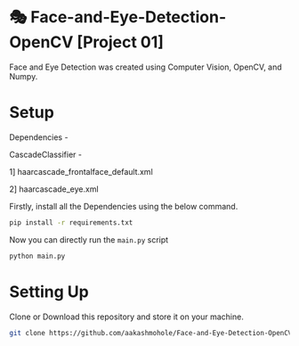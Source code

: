 # 🎭 Face-and-Eye-Detection-OpenCV [Project 01]
Face and Eye Detection was created using Computer Vision, OpenCV, and Numpy. 


# Setup
Dependencies -

CascadeClassifier - 

1] haarcascade_frontalface_default.xml

2] haarcascade_eye.xml


Firstly, install all the Dependencies using the below command.

``` bash
pip install -r requirements.txt
```

Now you can directly run the ``` main.py ```
script

``` bash
python main.py
```

# Setting Up

Clone or Download this repository and store it on your machine.


``` bash
git clone https://github.com/aakashmohole/Face-and-Eye-Detection-OpenCV.git
```
